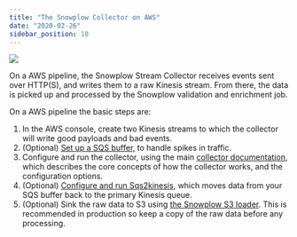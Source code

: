 ```yaml
---
title: "The Snowplow Collector on AWS"
date: "2020-02-26"
sidebar_position: 10
---
```


![](images/snowplow-aws-pipeline-collector.png)

On a AWS pipeline, the Snowplow Stream Collector receives events sent over HTTP(S), and writes them to a raw Kinesis stream. From there, the data is picked up and processed by the Snowplow validation and enrichment job.

On a AWS pipeline the basic steps are:

1. In the AWS console, create two Kinesis streams to which the collector will write good payloads and bad events.
2. (Optional) [Set up a SQS buffer,](/docs/getting-started-on-snowplow-open-source/setup-snowplow-on-aws/setup-the-snowplow-collector/set-up-an-sqs-buffer/index.md) to handle spikes in traffic.
3. Configure and run the collector, using the main [collector documentation](/docs/pipeline-components-and-applications/stream-collector/index.md), which describes the core concepts of how the collector works, and the configuration options.
4. (Optional) [Configure and run Sqs2kinesis](/docs/pipeline-components-and-applications/sqs2kinesis/index.md), which moves data from your SQS buffer back to the primary Kinesis queue.
5. (Optional) Sink the raw data to S3 using [the Snowplow S3 loader](/docs/destinations/warehouses-and-lakes/s3/index.md). This is recommended in production so keep a copy of the raw data before any processing.
